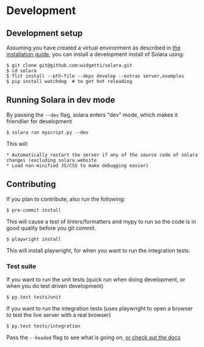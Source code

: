 # Development


## Development setup

Assuming you have created a virtual environment as described in [the installation guide](/docs/guides/installing), you can install a development install of Solara using:

    $ git clone git@github.com:widgetti/solara.git
    $ cd solara
    $ flit install --pth-file --deps develop --extras server,examples
    $ pip install watchdog  # to get hot reloading


## Running Solara in dev mode

By passing the `--dev` flag, solara enters "dev" mode, which makes it friendlier for development

    $ solara run myscript.py --dev

This will:

    * Automatically restart the server if any of the source code of solara changes (excluding solara.website
    * Load non-minified JS/CSS to make debugging easier)

## Contributing

If you plan to contribute, also run the following:

    $ pre-commit install

This will cause a test of linters/formatters and mypy to run so the code is in good quality before you git commit.

    $ playwright install

This will install playwright, for when you want to run the integration tests.

### Test suite

If you want to run the unit tests (quick run when doing development, or when you do test driven development)

    $ py.test tests/unit


If you want to run the integration tests (uses playwright to open a browser to test the live server with a real browser)

    $ py.test tests/integration

Pass the `--headed` flag to see what is going on, [or check out the docs](https://playwright.dev/python/docs/intro)
